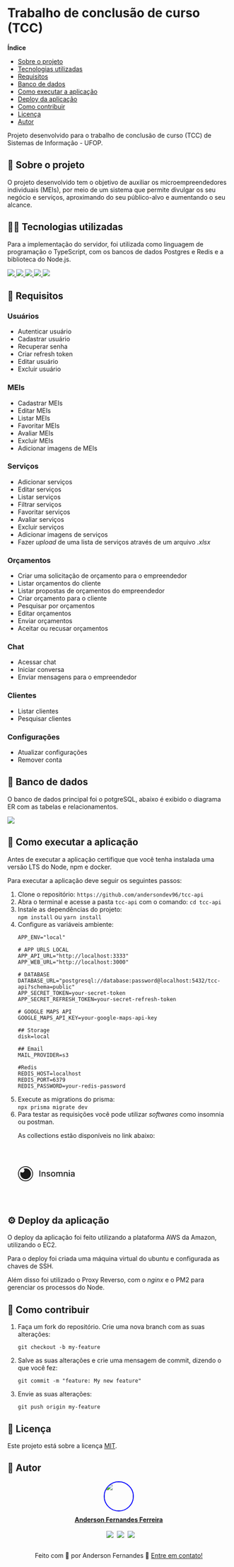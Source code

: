 # Trabalho de conclusão de curso (TCC)

<b> Índice </b>
<div>
<ul>
<li><a href="#-sobre-o-projeto">Sobre o projeto</a></li>
<li><a href="#-tecnologias-utilizadas">Tecnologias utilizadas</a></li>
<li><a href="#-requisitos">Requisitos</a></li>
<li><a href="#-banco-de-dados">Banco de dados</a></li>
<li><a href="#-como-executar-a-aplicação">Como executar a aplicação</a></li>
<li><a href="#-deploy-da-aplicação">Deploy da aplicação</a></li>
<li><a href="#-como-contribuir">Como contribuir</a></li>
<li><a href="#-licença">Licença</a></li>
<li><a href="#-autor">Autor</a></li>
</ul>
<div>


Projeto desenvolvido para o trabalho de conclusão de curso (TCC) de Sistemas de Informação - UFOP.

## 📄 Sobre o projeto

O projeto desenvolvido tem o objetivo de auxiliar os microempreendedores individuais (MEIs), por meio de um sistema que permite divulgar os seu negócio e serviços, aproximando do seu público-alvo e aumentando o seu alcance.

## 🧑‍💻 Tecnologias utilizadas

Para a implementação do servidor, foi utilizada como linguagem de programação o TypeScript, com os bancos de dados Postgres e Redis e a biblioteca do Node.js.

<div>
  <a href="https://www.typescriptlang.org/">
    <img src="https://img.shields.io/badge/TypeScript-007ACC?style=for-the-badge&logo=typescript&logoColor=white">
  </a>
  <a href="https://nodejs.org/en">
    <img src="https://img.shields.io/badge/Node.js-43853D?style=for-the-badge&logo=node.js&logoColor=white">
  </a>
  <a href="https://www.postgresql.org/">
    <img src="https://img.shields.io/badge/PostgreSQL-316192?style=for-the-badge&logo=postgresql&logoColor=white">
  </a>
  <a href="https://redis.io/">
    <img src="https://img.shields.io/badge/Redis-D9281A?style=for-the-badge&logo=redis&logoColor=white">
  </a>
  <a href="https://www.docker.com/">
    <img src="https://img.shields.io/badge/Docker-2496ED?style=for-the-badge&logo=docker&logoColor=white">
  </a>
</div>


## 🔧 Requisitos

### Usuários
<ul>
  <li>Autenticar usuário</li>
  <li>Cadastrar usuário</li>
  <li>Recuperar senha</li>
  <li>Criar refresh token</li>
  <li>Editar usuário</li>
  <li>Excluir usuário</li>
</ul>

### MEIs
<ul>
  <li>Cadastrar MEIs</li>
  <li>Editar MEIs</li>
  <li>Listar MEIs</li>
  <li>Favoritar MEIs</li>
  <li>Avaliar MEIs</li>
  <li>Excluir MEIs</li>
  <li>Adicionar imagens de MEIs</li>
</ul>

### Serviços
<ul>
  <li>Adicionar serviços</li>
  <li>Editar serviços</li>
  <li>Listar serviços</li>
  <li>Filtrar serviços</li>
  <li>Favoritar serviços</li>
  <li>Avaliar serviços</li>
  <li>Excluir serviços</li>
  <li>Adicionar imagens de serviços</li>
  <li>Fazer <i>upload</i> de uma lista de serviços através de um arquivo <i>.xlsx</i>
</ul>


### Orçamentos
<ul>
  <li>Criar uma solicitação de orçamento para o empreendedor</li>
  <li>Listar orçamentos do cliente</li>
  <li>Listar propostas de orçamentos do empreendedor</li>
  <li>Criar orçamento para o cliente</li>
  <li>Pesquisar por orçamentos</li>
  <li>Editar orçamentos</li>
  <li>Enviar orçamentos</li>
  <li>Aceitar ou recusar orçamentos</li>
</ul>

### Chat
<ul>
  <li>Acessar chat</li>
  <li>Iniciar conversa</li>
  <li>Enviar mensagens para o empreendedor</li>
</ul>


### Clientes
<ul>
  <li>Listar clientes</li>
  <li>Pesquisar clientes</li>
</ul>

### Configurações
<ul>
  <li>Atualizar configurações</li>
  <li>Remover conta</li>
</ul>

## 🔑 Banco de dados

O banco de dados principal foi o potgreSQL, abaixo é exibido o diagrama ER com as tabelas e relacionamentos.

<img src="tcc-api - public.png">

## 🚀 Como executar a aplicação
Antes de executar a aplicação certifique que você tenha instalada uma versão LTS do Node, npm e docker.

Para executar a aplicação deve seguir os seguintes passos:

<ol>
  <li>Clone o repositório:
  <code>https://github.com/andersondev96/tcc-api</code>
  <li>Abra o terminal e acesse a pasta <code>tcc-api</code> com o comando: <code>cd tcc-api</code>
  <li>Instale as dependências do projeto:<br>
  <code>npm install</code> ou <code>yarn install</code>
  <li>Configure as variáveis ambiente:

<br>

  ```
  APP_ENV="local"

# APP URLS LOCAL
APP_API_URL="http://localhost:3333"
APP_WEB_URL="http://localhost:3000"

# DATABASE
DATABASE_URL="postgresql://database:password@localhost:5432/tcc-api?schema=public"
APP_SECRET_TOKEN=your-secret-token
APP_SECRET_REFRESH_TOKEN=your-secret-refresh-token

# GOOGLE MAPS API
GOOGLE_MAPS_API_KEY=your-google-maps-api-key

## Storage
disk=local

## Email
MAIL_PROVIDER=s3

#Redis
REDIS_HOST=localhost
REDIS_PORT=6379
REDIS_PASSWORD=your-redis-password

  ```

  </li>
  <li>Execute as migrations do prisma: <br>
  <code>npx prisma migrate dev</code></li>
<li>Para testar as requisições você pode utilizar <i>softwares</i> como insomnia ou postman.

As collections estão disponíveis no link abaixo:

<a href="insomnia-All_2023-10-15.json" target="_blank">

<svg xmlns="http://www.w3.org/2000/svg" width="128" height="128" viewBox="0 0 128 128"><path fill="currentColor" d="M17.033 46.967C7.626 46.967 0 54.593 0 64s7.626 17.033 17.033 17.033S34.064 73.407 34.064 64s-7.624-17.033-17.03-17.033zm0 1.732c8.45 0 15.301 6.85 15.301 15.301c0 8.45-6.85 15.3-15.3 15.3c-8.451 0-15.302-6.85-15.302-15.3c0-8.45 6.851-15.3 15.301-15.3zm.192 3.176c-1.637 0-3.197.324-4.621.912a4.716 4.716 0 1 1-6.592 6.592A12.085 12.085 0 0 0 5.1 64c0 6.696 5.428 12.125 12.125 12.125c6.696 0 12.125-5.429 12.125-12.125s-5.43-12.125-12.125-12.125zm98.832 4.018c-.707 0-1.287.552-1.287 1.218c0 .667.58 1.211 1.287 1.211c.701 0 1.285-.544 1.285-1.21c0-.667-.584-1.22-1.285-1.22zm-67.686.558v13.936h2.102V56.45H48.37zM58.537 59.8c-1.572 0-2.599.729-3.082 1.838h-.13v-1.701H53.37v10.45h2.035v-6.204c0-1.668 1.02-2.62 2.436-2.62c1.381 0 2.219.905 2.219 2.422v6.403h2.035v-6.649c0-2.585-1.422-3.94-3.559-3.94zm10.166 0c-2.361 0-4.035 1.245-4.035 3.096c0 1.483.898 2.47 2.857 2.906l1.77.388c1.007.225 1.476.673 1.476 1.327c0 .81-.863 1.443-2.197 1.443c-1.218 0-2-.525-2.246-1.553l-1.967.301c.34 1.85 1.88 2.89 4.227 2.89c2.524 0 4.271-1.34 4.271-3.232c0-1.476-.938-2.388-2.857-2.83l-1.66-.38c-1.15-.273-1.648-.66-1.64-1.368c-.007-.803.864-1.375 2.02-1.375c1.266 0 1.852.702 2.09 1.402l1.844-.328c-.422-1.626-1.694-2.687-3.953-2.687zm10.797 0c-2.946 0-4.873 2.157-4.873 5.41c0 3.232 1.927 5.389 4.873 5.389s4.871-2.157 4.871-5.389c0-3.253-1.925-5.41-4.871-5.41zm12.068 0c-1.381 0-2.408.688-2.843 1.838h-.13v-1.701h-1.952v10.45h2.033v-6.443c0-1.408.987-2.388 2.144-2.388c1.13 0 1.912.748 1.912 1.884v6.948h2.028v-6.662c0-1.26.769-2.17 2.095-2.17c1.076 0 1.96.598 1.96 2.013v6.819h2.035V63.38c0-2.388-1.333-3.58-3.225-3.58c-1.504 0-2.633.722-3.137 1.838h-.11c-.455-1.143-1.415-1.838-2.81-1.838zm17.174 0c-1.572 0-2.6.729-3.084 1.838h-.129v-1.701h-1.953v10.45h2.035v-6.204c0-1.668 1.021-2.62 2.436-2.62c1.382 0 2.219.905 2.219 2.422v6.403h2.035v-6.649c0-2.585-1.422-3.94-3.559-3.94zm15.201 0c-1.891 0-3.632.762-4.312 2.668l1.912.435c.3-.741 1.06-1.457 2.428-1.457c1.313 0 1.988.687 1.988 1.871v.05c0 .74-.762.727-2.64.945c-1.98.23-4.008.748-4.008 3.123c0 2.054 1.543 3.185 3.53 3.185c1.73 0 2.703-.877 3.09-1.66h.083v1.428H128v-6.94c0-3.041-2.396-3.648-4.057-3.648zm-8.914.137v10.45h2.035v-10.45h-2.035zM79.506 61.5c1.912 0 2.81 1.703 2.81 3.703c0 2.007-.898 3.688-2.81 3.688c-1.926 0-2.824-1.68-2.824-3.688c0-2 .898-3.703 2.824-3.703zm46.459 3.77v1.347c0 1.239-.987 2.37-2.682 2.37c-1.15 0-1.978-.519-1.978-1.526c0-1.089.965-1.476 2.142-1.633c.66-.088 2.225-.266 2.518-.558z"/></svg>

</a>
</ol>

## ⚙ Deploy da aplicação
O deploy da aplicação foi feito utilizando a plataforma AWS da Amazon, utilizando o EC2.

Para o deploy foi criada uma máquina virtual do ubuntu e configurada as chaves de SSH.

Além disso foi utilizado o Proxy Reverso, com o <i>nginx</i> e o PM2 para gerenciar os processos do Node.

## 🤝 Como contribuir
<ol>
<li>
  Faça um fork do repositório.
  Crie uma nova branch com as suas alterações:
  
  <code>git checkout -b my-feature</code>
  </li>

<li>Salve as suas alterações e crie uma mensagem de commit, dizendo o que você fez: 
  
  <code>git commit -m "feature: My new feature"</code>
</li>

<li>
Envie as suas alterações: 
  
  <code>git push origin my-feature</code>
</li>
</ol>

## 📝 Licença
 <p>Este projeto está sobre a licença <a href="LICENSE">MIT</a>.

## 👥 Autor

<div style="display:flex; flex-direction:column; align-items: center;">
  <a href="https://www.linkedin.com/in/anderson-fernandes96/">
    <div style="display: flex; flex-direction: column; align-items: center; gap: 10px">
    <img src="https://avatars.githubusercontent.com/u/49786548?v=4" width="64" style="border: 2px solid blue; border-radius: 50px" />
    <strong>Anderson Fernandes Ferreira</strong>
    </div><br>
    <div style="display:flex; flex-direction:row;gap:8px;">
  <a href="https://instagram.com/anderson_ff13" target="_blank"><img src="https://img.shields.io/badge/-Instagram-%23E4405F?style=for-the-badge&logo=instagram&logoColor=white" target="_blank"></a>
  <a href = "mailto:andersonfferreira96@gmail.com.br"><img src="https://img.shields.io/badge/-Gmail-%23333?style=for-the-badge&logo=gmail&logoColor=white" target="_blank"></a> 
  <a href="https://www.linkedin.com/in/anderson-fernandes96/" target="_blank"><img src="https://img.shields.io/badge/-LinkedIn-%230077B5?style=for-the-badge&logo=linkedin&logoColor=white" target="_blank"></a> 
  </div>
</div>

</a>
<br>
<p style="text-align: center;">
  Feito com 💚 por Anderson Fernandes 👋 
  <a href="https://www.linkedin.com/in/anderson-fernandes96/">Entre em contato!</a>
  <br>
</p>

